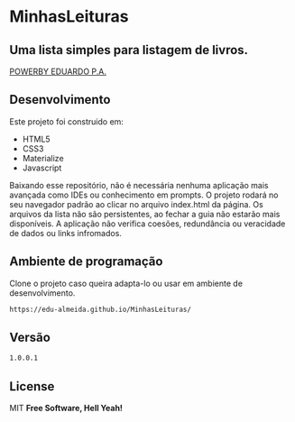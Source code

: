 # MinhasLeituras

##  Uma lista  simples para listagem de livros.

[POWERBY EDUARDO P.A.](http://instagram.com/bytubaraum)

## Desenvolvimento

Este projeto foi construido em:

- HTML5
- CSS3
- Materialize
- Javascript

Baixando esse repositório, não é necessária nenhuma aplicação mais avançada como IDEs ou conhecimento em prompts. O projeto
rodará no seu navegador padrão ao clicar no arquivo index.html da página. Os arquivos da lista não são persistentes, ao fechar a guia não estarão mais disponíveis. A aplicação não verifica coesões, redundância ou veracidade de dados ou links infromados.

## Ambiente de programação
Clone o projeto caso queira adapta-lo ou usar em ambiente de desenvolvimento.

```sh
https://edu-almeida.github.io/MinhasLeituras/
```


## Versão

```sh
1.0.0.1
```

## License

MIT
**Free Software, Hell Yeah!**
